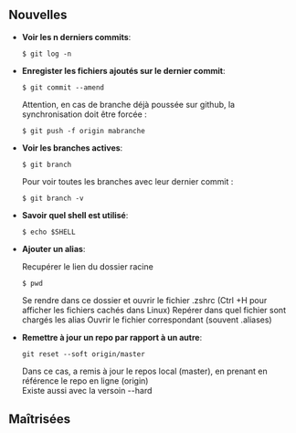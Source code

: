 ## Nouvelles

* **Voir les n derniers commits**:
  ```
  $ git log -n
  ```

* **Enregister les fichiers ajoutés sur le dernier commit**:
  ```
  $ git commit --amend
  ```
  Attention, en cas de branche déjà poussée sur github, la synchronisation doit être forcée :
  ```
  $ git push -f origin mabranche
  ```

* **Voir les branches actives**:

  ```
  $ git branch
  ```
  Pour voir toutes les branches avec leur dernier commit :
    ```
  $ git branch -v
  ```

* **Savoir quel shell est utilisé**:

  ```
  $ echo $SHELL
  ```
* **Ajouter un alias**:

  Recupérer le lien du dossier racine
  ```
  $ pwd
  ```
  Se rendre dans ce dossier et ouvrir le fichier .zshrc (Ctrl +H pour afficher les fichiers cachés dans Linux)
  Repérer dans quel fichier sont chargés les alias
  Ouvrir le fichier correspondant (souvent .aliases)

* **Remettre à jour un repo par rapport à un autre**:

  ```
  git reset --soft origin/master
  ```
  Dans ce cas, a remis à jour le repos local (master), en prenant en référence le repo en ligne (origin)
  <br/>Existe aussi avec la versoin --hard

## Maîtrisées
